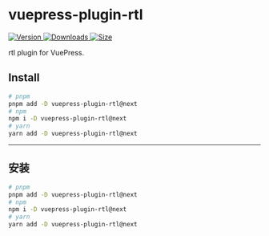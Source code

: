 # vuepress-plugin-rtl

[![Version](https://img.shields.io/npm/v/vuepress-plugin-rtl/next.svg?style=flat-square&logo=npm) ![Downloads](https://img.shields.io/npm/dm/vuepress-plugin-rtl.svg?style=flat-square&logo=npm) ![Size](https://img.shields.io/bundlephobia/min/vuepress-plugin-rtl?style=flat-square&logo=npm)](https://www.npmjs.com/package/vuepress-plugin-rtl)

rtl plugin for VuePress.

## Install

```bash
# pnpm
pnpm add -D vuepress-plugin-rtl@next
# npm
npm i -D vuepress-plugin-rtl@next
# yarn
yarn add -D vuepress-plugin-rtl@next
```

---

## 安装

```bash
# pnpm
pnpm add -D vuepress-plugin-rtl@next
# npm
npm i -D vuepress-plugin-rtl@next
# yarn
yarn add -D vuepress-plugin-rtl@next
```
